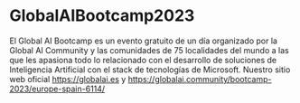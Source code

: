 # GlobalAIBootcamp2023

El Global AI Bootcamp es un evento gratuito de un día organizado por la Global AI Community y las comunidades de 75 localidades del mundo a las que les apasiona todo lo relacionado con el desarrollo de soluciones de Inteligencia Artificial con el stack de tecnologías de Microsoft. Nuestro sitio web oficial https://globalai.es y https://globalai.community/bootcamp-2023/europe-spain-6114/
